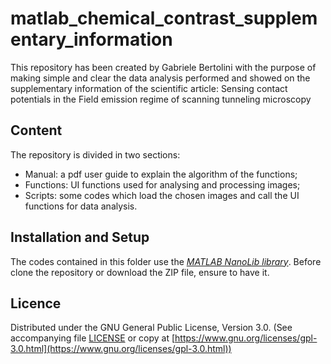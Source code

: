 # matlab_chemical_contrast_supplementary_information
This repository has been created by Gabriele Bertolini with the purpose of making simple and clear the data analysis performed and showed on the supplementary information of the scientific article: Sensing contact potentials in the Field emission regime of scanning
tunneling microscopy
## Content
The repository is divided in two sections:
* Manual: a pdf user guide to explain the algorithm of the functions;
* Functions: UI functions used for analysing and processing images;
* Scripts: some codes which load the chosen images and call the UI functions for data analysis. 

## Installation and Setup
The codes contained in this folder use the [*MATLAB NanoLib library*](https://github.com/ethz-micro/matlab_nanonis). Before clone the repository or download the ZIP file, ensure to have it.

## Licence
Distributed under the GNU General Public License, Version 3.0. (See accompanying file [LICENSE](LICENSE) or copy at [https://www.gnu.org/licenses/gpl-3.0.html](https://www.gnu.org/licenses/gpl-3.0.html))
